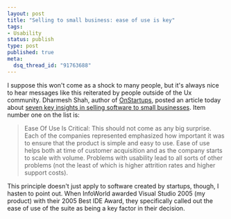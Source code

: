 ```yaml
--- 
layout: post
title: "Selling to small business: ease of use is key"
tags: 
- Usability
status: publish
type: post
published: true
meta: 
  dsq_thread_id: "91763688"
---
```

I suppose this won't come as a shock to many people, but it's always nice to hear messages like this reiterated by people outside of the Ux community. Dharmesh Shah, author of <a href="http://onstartups.com">OnStartups</a>, posted an article today about <a href="http://onstartups.com/Home/tabid/3339/articleType/ArticleView/articleId/1058/Default.aspx">seven key insights in selling software to small businesses</a>. Item number one on the list is:
  <blockquote>Ease Of Use Is Critical:  This should not come as any big surprise.  Each of the companies represented emphasized how important it was to ensure that the product is simple and easy to use.  Ease of use helps both at time of customer acquisition and as the company starts to scale with volume.  Problems with usability lead to all sorts of other problems (not the least of which is higher attrition rates and higher support costs).</blockquote>

  This principle doesn't just apply to software created by startups, though, I hasten to point out. When InfoWorld awarded Visual Studio 2005 (my product) with their 2005 Best IDE Award, they specifically called out the ease of use of the suite as being a key factor in their decision.
